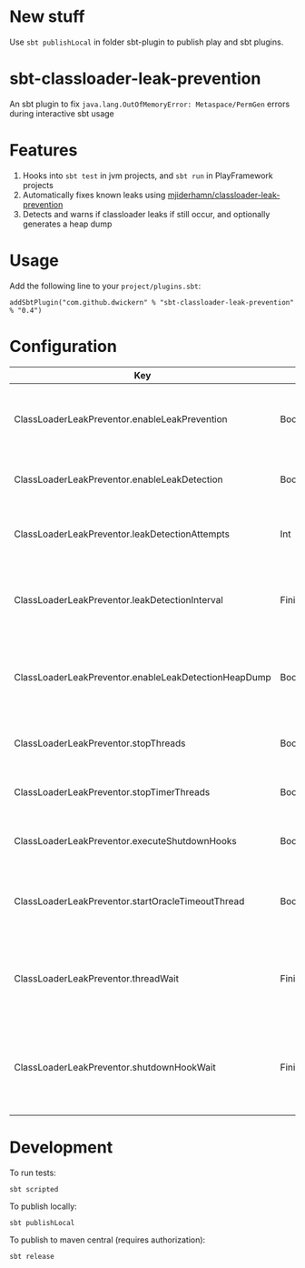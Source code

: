 # New stuff

Use `sbt publishLocal` in folder sbt-plugin to publish play and sbt plugins.

# sbt-classloader-leak-prevention

An sbt plugin to fix `java.lang.OutOfMemoryError: Metaspace/PermGen` errors during interactive sbt usage

# Features

1. Hooks into `sbt test` in jvm projects, and `sbt run` in PlayFramework projects
1. Automatically fixes known leaks using [mjiderhamn/classloader-leak-prevention](https://github.com/mjiderhamn/classloader-leak-prevention)
1. Detects and warns if classloader leaks if still occur, and optionally generates a heap dump

# Usage

Add the following line to your `project/plugins.sbt`:
```
addSbtPlugin("com.github.dwickern" % "sbt-classloader-leak-prevention" % "0.4")
```

# Configuration

| Key                                                   | Type            | Default    | Description
| ----------------------------------------------------- | --------------- | ---------- | ------------------------------------------------------------------- |
| ClassLoaderLeakPreventor.enableLeakPrevention         | Boolean         | true       | Whether to use automatic ClassLoader leak prevention
| ClassLoaderLeakPreventor.enableLeakDetection          | Boolean         | true       | Whether to check for a leaking ClassLoader
| ClassLoaderLeakPreventor.leakDetectionAttempts        | Int             | 5          | Maximum number of leak detection attempts
| ClassLoaderLeakPreventor.leakDetectionInterval        | FiniteDuration  | 2.seconds  | How long to wait between leak detection attempts
| ClassLoaderLeakPreventor.enableLeakDetectionHeapDump  | Boolean         | false      | Whether to create a heap dump when a ClassLoader leak is detected
| ClassLoaderLeakPreventor.stopThreads                  | Boolean         | true       | Whether to force threads to stop
| ClassLoaderLeakPreventor.stopTimerThreads             | Boolean         | true       | Whether to force timer threads to stop
| ClassLoaderLeakPreventor.executeShutdownHooks         | Boolean         | true       | Whether to execute shutdown hooks
| ClassLoaderLeakPreventor.startOracleTimeoutThread     | Boolean         | true       | Whether to force the Oracle JDBC timer thread to start
| ClassLoaderLeakPreventor.threadWait                   | FiniteDuration  | 5.seconds  | How long to wait for threads to finish before stopping them
| ClassLoaderLeakPreventor.shutdownHookWait             | FiniteDuration  | 10.seconds | How long to wait for shutdown hooks to finish before stopping them

# Development

To run tests:

    sbt scripted

To publish locally:

    sbt publishLocal

To publish to maven central (requires authorization):

    sbt release
    
